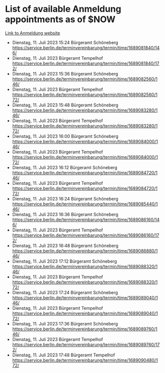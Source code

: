 # List of available Anmeldung appointments as of $NOW
[Link to Anmeldung website](https://service.berlin.de/terminvereinbarung/termin/tag.php?termin=1&anliegen[]=120686&dienstleisterlist=122210,122217,327316,122219,327312,122227,327314,122231,327346,122243,327348,122254,122252,329742,122260,329745,122262,329748,122271,327278,122273,327274,122277,327276,330436,122280,327294,122282,327290,122284,327292,122291,327270,122285,327266,122286,327264,122296,327268,150230,329760,122297,327286,122294,327284,122312,329763,122314,329775,122304,327330,122311,327334,122309,327332,317869,122281,327352,122279,329772,122283,122276,327324,122274,327326,122267,329766,122246,327318,122251,327320,122257,327322,122208,327298,122226,327300&herkunft=http%3A%2F%2Fservice.berlin.de%2Fdienstleistung%2F120686%2F)
- Dienstag, 11. Juli 2023 15:24 Bürgeramt Schöneberg https://service.berlin.de/terminvereinbarung/termin/time/1689081840/146/
- Dienstag, 11. Juli 2023  Bürgeramt Tempelhof https://service.berlin.de/terminvereinbarung/termin/time/1689081840/172/
- Dienstag, 11. Juli 2023 15:36 Bürgeramt Schöneberg https://service.berlin.de/terminvereinbarung/termin/time/1689082560/146/
- Dienstag, 11. Juli 2023  Bürgeramt Tempelhof https://service.berlin.de/terminvereinbarung/termin/time/1689082560/172/
- Dienstag, 11. Juli 2023 15:48 Bürgeramt Schöneberg https://service.berlin.de/terminvereinbarung/termin/time/1689083280/146/
- Dienstag, 11. Juli 2023  Bürgeramt Tempelhof https://service.berlin.de/terminvereinbarung/termin/time/1689083280/172/
- Dienstag, 11. Juli 2023 16:00 Bürgeramt Schöneberg https://service.berlin.de/terminvereinbarung/termin/time/1689084000/146/
- Dienstag, 11. Juli 2023  Bürgeramt Tempelhof https://service.berlin.de/terminvereinbarung/termin/time/1689084000/172/
- Dienstag, 11. Juli 2023 16:12 Bürgeramt Schöneberg https://service.berlin.de/terminvereinbarung/termin/time/1689084720/146/
- Dienstag, 11. Juli 2023  Bürgeramt Tempelhof https://service.berlin.de/terminvereinbarung/termin/time/1689084720/172/
- Dienstag, 11. Juli 2023 16:24 Bürgeramt Schöneberg https://service.berlin.de/terminvereinbarung/termin/time/1689085440/146/
- Dienstag, 11. Juli 2023 16:36 Bürgeramt Schöneberg https://service.berlin.de/terminvereinbarung/termin/time/1689086160/146/
- Dienstag, 11. Juli 2023  Bürgeramt Tempelhof https://service.berlin.de/terminvereinbarung/termin/time/1689086160/172/
- Dienstag, 11. Juli 2023 16:48 Bürgeramt Schöneberg https://service.berlin.de/terminvereinbarung/termin/time/1689086880/146/
- Dienstag, 11. Juli 2023 17:12 Bürgeramt Schöneberg https://service.berlin.de/terminvereinbarung/termin/time/1689088320/146/
- Dienstag, 11. Juli 2023  Bürgeramt Tempelhof https://service.berlin.de/terminvereinbarung/termin/time/1689088320/172/
- Dienstag, 11. Juli 2023 17:24 Bürgeramt Schöneberg https://service.berlin.de/terminvereinbarung/termin/time/1689089040/146/
- Dienstag, 11. Juli 2023  Bürgeramt Tempelhof https://service.berlin.de/terminvereinbarung/termin/time/1689089040/172/
- Dienstag, 11. Juli 2023 17:36 Bürgeramt Schöneberg https://service.berlin.de/terminvereinbarung/termin/time/1689089760/146/
- Dienstag, 11. Juli 2023  Bürgeramt Tempelhof https://service.berlin.de/terminvereinbarung/termin/time/1689089760/172/
- Dienstag, 11. Juli 2023 17:48 Bürgeramt Tempelhof https://service.berlin.de/terminvereinbarung/termin/time/1689090480/172/
